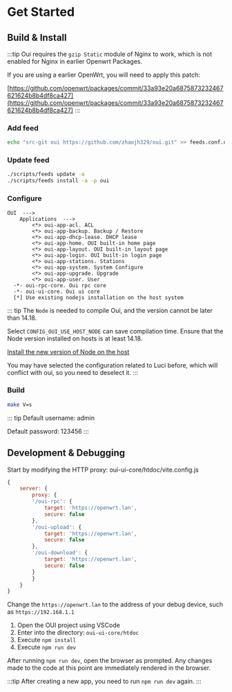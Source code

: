 # Get Started

## Build & Install

:::tip
Oui requires the `gzip Static` module of Nginx to work, which is not enabled for Nginx in earlier Openwrt Packages. 

If you are using a earlier OpenWrt, you will need to apply this patch: 

[https://github.com/openwrt/packages/commit/33a93e20a6875873232467621624b8b4df8ca427](https://github.com/openwrt/packages/commit/33a93e20a6875873232467621624b8b4df8ca427)
:::

### Add feed

``` bash
echo "src-git oui https://github.com/zhaojh329/oui.git" >> feeds.conf.default
```

### Update feed

``` bash
./scripts/feeds update -a
./scripts/feeds install -a -p oui
```

### Configure

```
OUI  --->
    Applications  --->
        <*> oui-app-acl. ACL
        <*> oui-app-backup. Backup / Restore
        <*> oui-app-dhcp-lease. DHCP lease
        <*> oui-app-home. OUI built-in home page
        <*> oui-app-layout. OUI built-in layout page
        <*> oui-app-login. OUI built-in login page
        <*> oui-app-stations. Stations
        <*> oui-app-system. System Configure
        <*> oui-app-upgrade. Upgrade
        <*> oui-app-user. User
  -*- oui-rpc-core. Oui rpc core
  -*- oui-ui-core. Oui ui core
  [*] Use existing nodejs installation on the host system
```

::: tip
The `Node` is needed to compile Oui, and the version cannot be later than 14.18.

Select `CONFIG_OUI_USE_HOST_NODE` can save compilation time. Ensure that the Node
version installed on hosts is at least 14.18. 

[Install the new version of Node on the host](https://nodejs.org/en/download/package-manager/)

You may have selected the configuration related to Luci before, which will conflict with oui, so you need to deselect it.
:::

### Build

``` bash
make V=s
```

::: tip
Default username: admin

Default password: 123456
:::

## Development & Debugging

Start by modifying the HTTP proxy: oui-ui-core/htdoc/vite.config.js
```js
{
    server: {
        proxy: {
        '/oui-rpc': {
            target: 'https://openwrt.lan',
            secure: false
        },
        '/oui-upload': {
            target: 'https://openwrt.lan',
            secure: false
        },
        '/oui-download': {
            target: 'https://openwrt.lan',
            secure: false
        }
        }
    }
}
```
Change the `https://openwrt.lan` to the address of your debug device, such as `https://192.168.1.1`

1. Open the OUI project using VSCode
2. Enter into the directory: `oui-ui-core/htdoc`
3. Execute `npm install`
4. Execute `npm run dev`

After running `npm run dev`, open the browser as prompted. Any changes made to the code at this point are immediately rendered in the browser.

:::tip
After creating a new app, you need to run `npm run dev` again.
:::
